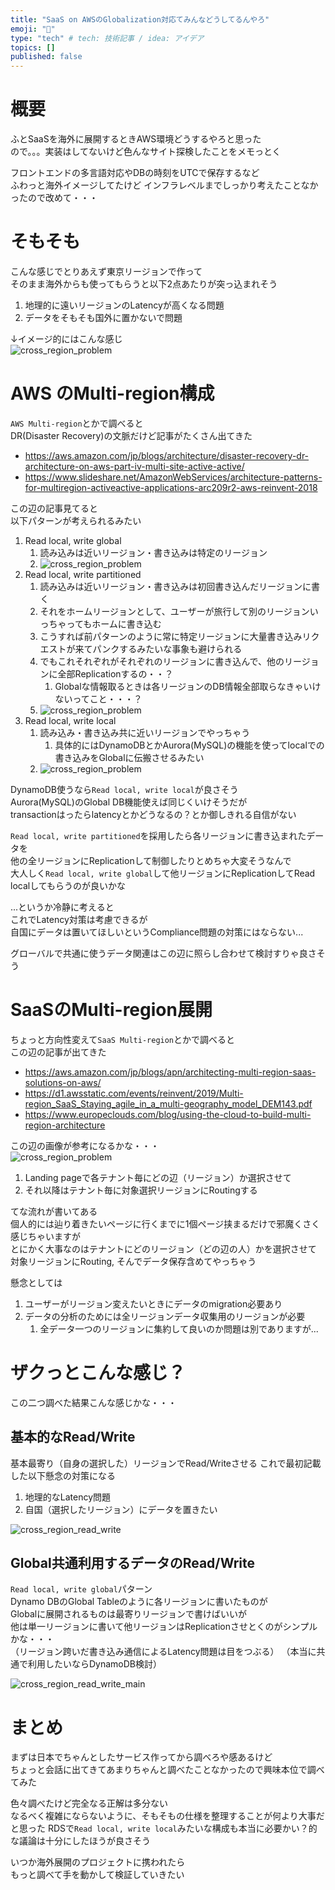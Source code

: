 ```yaml
---
title: "SaaS on AWSのGlobalization対応てみんなどうしてるんやろ"  
emoji: "🌊"  
type: "tech" # tech: 技術記事 / idea: アイデア  
topics: []  
published: false  
---
```


# 概要

ふとSaaSを海外に展開するときAWS環境どうするやろと思った  
ので。。。実装はしてないけど色んなサイト探検したことをメモっとく

フロントエンドの多言語対応やDBの時刻をUTCで保存するなど  
ふわっと海外イメージしてたけど
インフラレベルまでしっかり考えたことなかったので改めて・・・

# そもそも

こんな感じでとりあえず東京リージョンで作って  
そのまま海外からも使ってもらうと以下2点あたりが突っ込まれそう

1. 地理的に遠いリージョンのLatencyが高くなる問題
2. データをそもそも国外に置かないで問題

↓イメージ的にはこんな感じ  
![cross_region_problem](/images/aws_globalization/cross_region_problem.png)

# AWS のMulti-region構成

`AWS Multi-region`とかで調べると  
DR(Disaster Recovery)の文脈だけど記事がたくさん出てきた  

- https://aws.amazon.com/jp/blogs/architecture/disaster-recovery-dr-architecture-on-aws-part-iv-multi-site-active-active/
- https://www.slideshare.net/AmazonWebServices/architecture-patterns-for-multiregion-activeactive-applications-arc209r2-aws-reinvent-2018

この辺の記事見てると  
以下パターンが考えられるみたい

1. Read local, write global
   1. 読み込みは近いリージョン・書き込みは特定のリージョン
   1. ![cross_region_problem](/images/aws_globalization/read_local_write_global.png)
1. Read local, write partitioned
   1. 読み込みは近いリージョン・書き込みは初回書き込んだリージョンに書く
   2. それをホームリージョンとして、ユーザーが旅行して別のリージョンいっちゃってもホームに書き込む
   3. こうすれば前パターンのように常に特定リージョンに大量書き込みリクエストが来てパンクするみたいな事象も避けられる
   4. でもこれそれぞれがそれぞれのリージョンに書き込んで、他のリージョンに全部Replicationするの・・？
      1. Globalな情報取るときは各リージョンのDB情報全部取らなきゃいけないってこと・・・？
   5. ![cross_region_problem](/images/aws_globalization/read_local_write_partitioned.png)
1. Read local, write local
   1. 読み込み・書き込み共に近いリージョンでやっちゃう
      1. 具体的にはDynamoDBとかAurora(MySQL)の機能を使ってlocalでの書き込みをGlobalに伝搬させるみたい
   1. ![cross_region_problem](/images/aws_globalization/read_local_write_local.png)

DynamoDB使うなら`Read local, write local`が良さそう  
Aurora(MySQL)のGlobal DB機能使えば同じくいけそうだが  
transactionはったらlatencyとかどうなるの？とか御しきれる自信がない

`Read local, write partitioned`を採用したら各リージョンに書き込まれたデータを  
他の全リージョンにReplicationして制御したりとめちゃ大変そうなんで  
大人しく`Read local, write global`して他リージョンにReplicationしてRead localしてもらうのが良いかな

...というか冷静に考えると  
これでLatency対策は考慮できるが  
自国にデータは置いてほしいというCompliance問題の対策にはならない...

グローバルで共通に使うデータ関連はこの辺に照らし合わせて検討すりゃ良さそう

# SaaSのMulti-region展開

ちょっと方向性変えて`SaaS Multi-region`とかで調べると  
この辺の記事が出てきた  

- https://aws.amazon.com/jp/blogs/apn/architecting-multi-region-saas-solutions-on-aws/
- https://d1.awsstatic.com/events/reinvent/2019/Multi-region_SaaS_Staying_agile_in_a_multi-geography_model_DEM143.pdf
- https://www.europeclouds.com/blog/using-the-cloud-to-build-multi-region-architecture

この辺の画像が参考になるかな・・・    
![cross_region_problem](/images/aws_globalization/distributed_on_boarding.png)

1. Landing pageで各テナント毎にどの辺（リージョン）か選択させて  
2. それ以降はテナント毎に対象選択リージョンにRoutingする

てな流れが書いてある  
個人的には辿り着きたいページに行くまでに1個ページ挟まるだけで邪魔くさく感じちゃいますが  
とにかく大事なのはテナントにどのリージョン（どの辺の人）かを選択させて  
対象リージョンにRouting, そんでデータ保存含めてやっちゃう

懸念としては

1. ユーザーがリージョン変えたいときにデータのmigration必要あり  
2. データの分析のためには全リージョンデータ収集用のリージョンが必要
   1. 全データ一つのリージョンに集約して良いのか問題は別でありますが...

# ザクっとこんな感じ？

この二つ調べた結果こんな感じかな・・・

## 基本的なRead/Write

基本最寄り（自身の選択した）リージョンでRead/Writeさせる
これで最初記載した以下懸念の対策になる

1. 地理的なLatency問題
2. 自国（選択したリージョン）にデータを置きたい

![cross_region_read_write](/images/aws_globalization/cross_region_read_write.png)

## Global共通利用するデータのRead/Write

`Read local, write global`パターン  
Dynamo DBのGlobal Tableのように各リージョンに書いたものが  
Globalに展開されるものは最寄りリージョンで書けばいいが  
他は単一リージョンに書いて他リージョンはReplicationさせとくのがシンプルかな・・・  
（リージョン跨いだ書き込み通信によるLatency問題は目をつぶる）
（本当に共通で利用したいならDynamoDB検討）

![cross_region_read_write_main](/images/aws_globalization/cross_region_read_write_main.png)

# まとめ

まずは日本でちゃんとしたサービス作ってから調べろや感あるけど  
ちょっと会話に出てきてあまりちゃんと調べたことなかったので興味本位で調べてみた

色々調べたけど完全なる正解は多分ない  
なるべく複雑にならないように、そもそもの仕様を整理することが何より大事だと思った
RDSで`Read local, write local`みたいな構成も本当に必要かい？的な議論は十分にしたほうが良さそう

いつか海外展開のプロジェクトに携われたら  
もっと調べて手を動かして検証していきたい